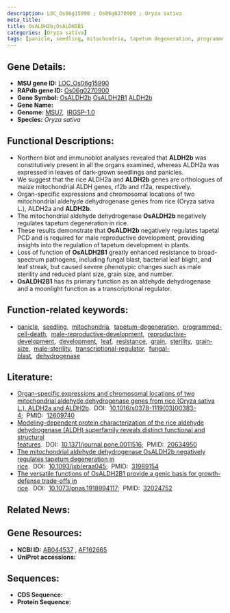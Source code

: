 ```yaml
---
description: LOC_Os06g15990 ; Os06g0270900 ; Oryza sativa
meta_title:
title: OsALDH2b;OsALDH2B1
categories: [Oryza sativa]
tags: [panicle, seedling, mitochondria, tapetum degeneration, programmed cell death, male reproductive development, reproductive development, development, leaf, resistance, grain, sterility, grain size, male sterility, transcriptional regulator, fungal blast, dehydrogenase]
---
```


## Gene Details:
- **MSU gene ID:** [LOC_Os06g15990](http://rice.uga.edu/cgi-bin/ORF_infopage.cgi?orf=LOC_Os06g15990)  
- **RAPdb gene ID:** [Os06g0270900](https://rapdb.dna.affrc.go.jp/locus/?name=Os06g0270900)  
- **Gene Symbol:** <u>OsALDH2b</u>&nbsp;<u>OsALDH2B1</u>&nbsp;<u>ALDH2b</u>
- **Gene Name:**
- **Genome:**  [MSU7](http://rice.uga.edu/),&nbsp;&nbsp;[IRGSP-1.0](https://rapdb.dna.affrc.go.jp/download/irgsp1.html)
- **Species:** *Oryza sativa*

## Functional Descriptions:
   - Northern blot and immunoblot analyses revealed that **ALDH2b** was constitutively present in all the organs examined, whereas ALDH2a was expressed in leaves of dark-grown seedlings and panicles.
   - We suggest that the rice ALDH2a and **ALDH2b** genes are orthologues of maize mitochondrial ALDH genes, rf2b and rf2a, respectively.
   - Organ-specific expressions and chromosomal locations of two mitochondrial aldehyde dehydrogenase genes from rice (Oryza sativa L.), ALDH2a and **ALDH2b**.
   - The mitochondrial aldehyde dehydrogenase **OsALDH2b** negatively regulates tapetum degeneration in rice.
   - These results demonstrate that **OsALDH2b** negatively regulates tapetal PCD and is required for male reproductive development, providing insights into the regulation of tapetum development in plants.
   - Loss of function of **OsALDH2B1** greatly enhanced resistance to broad-spectrum pathogens, including fungal blast, bacterial leaf blight, and leaf streak, but caused severe phenotypic changes such as male sterility and reduced plant size, grain size, and number.
   - **OsALDH2B1** has its primary function as an aldehyde dehydrogenase and a moonlight function as a transcriptional regulator.

## Function-related keywords:
   - [panicle](/tags/panicle/),&nbsp;&nbsp;[seedling](/tags/seedling/),&nbsp;&nbsp;[mitochondria](/tags/mitochondria/),&nbsp;&nbsp;[tapetum-degeneration](/tags/tapetum-degeneration/),&nbsp;&nbsp;[programmed-cell-death](/tags/programmed-cell-death/),&nbsp;&nbsp;[male-reproductive-development](/tags/male-reproductive-development/),&nbsp;&nbsp;[reproductive-development](/tags/reproductive-development/),&nbsp;&nbsp;[development](/tags/development/),&nbsp;&nbsp;[leaf](/tags/leaf/),&nbsp;&nbsp;[resistance](/tags/resistance/),&nbsp;&nbsp;[grain](/tags/grain/),&nbsp;&nbsp;[sterility](/tags/sterility/),&nbsp;&nbsp;[grain-size](/tags/grain-size/),&nbsp;&nbsp;[male-sterility](/tags/male-sterility/),&nbsp;&nbsp;[transcriptional-regulator](/tags/transcriptional-regulator/),&nbsp;&nbsp;[fungal-blast](/tags/fungal-blast/),&nbsp;&nbsp;[dehydrogenase](/tags/dehydrogenase/)

## Literature:
   - [Organ-specific expressions and chromosomal locations of two mitochondrial aldehyde dehydrogenase genes from rice (Oryza sativa L.), ALDH2a and ALDH2b](https://www.doi.org/10.1016/s0378-1119(03)00383-4).&nbsp;&nbsp;DOI:&nbsp;&nbsp;[10.1016/s0378-1119(03)00383-4](https://www.doi.org/10.1016/s0378-1119(03)00383-4);&nbsp;&nbsp;PMID:&nbsp;&nbsp;[12609740](https://pubmed.ncbi.nlm.nih.gov/12609740/)
   - [Modeling-dependent protein characterization of the rice aldehyde dehydrogenase (ALDH) superfamily reveals distinct functional and structural features](https://www.doi.org/10.1371/journal.pone.0011516).&nbsp;&nbsp;DOI:&nbsp;&nbsp;[10.1371/journal.pone.0011516](https://www.doi.org/10.1371/journal.pone.0011516);&nbsp;&nbsp;PMID:&nbsp;&nbsp;[20634950](https://pubmed.ncbi.nlm.nih.gov/20634950/)
   - [The mitochondrial aldehyde dehydrogenase OsALDH2b negatively regulates tapetum degeneration in rice](https://www.doi.org/10.1093/jxb/eraa045).&nbsp;&nbsp;DOI:&nbsp;&nbsp;[10.1093/jxb/eraa045](https://www.doi.org/10.1093/jxb/eraa045);&nbsp;&nbsp;PMID:&nbsp;&nbsp;[31989154](https://pubmed.ncbi.nlm.nih.gov/31989154/)
   - [The versatile functions of OsALDH2B1 provide a genic basis for growth-defense trade-offs in rice](https://www.doi.org/10.1073/pnas.1918994117).&nbsp;&nbsp;DOI:&nbsp;&nbsp;[10.1073/pnas.1918994117](https://www.doi.org/10.1073/pnas.1918994117);&nbsp;&nbsp;PMID:&nbsp;&nbsp;[32024752](https://pubmed.ncbi.nlm.nih.gov/32024752/)

## Related News:

## Gene Resources:
- **NCBI ID:**  [AB044537](http://www.ncbi.nlm.nih.gov/nuccore/AB044537)&nbsp;,&nbsp;[AF162665](http://www.ncbi.nlm.nih.gov/nuccore/AF162665)
- **UniProt accessions:** [](https://www.uniprot.org/uniprotkb//entry)

## Sequences:
- **CDS Sequence:**
- **Protein Sequence:**
